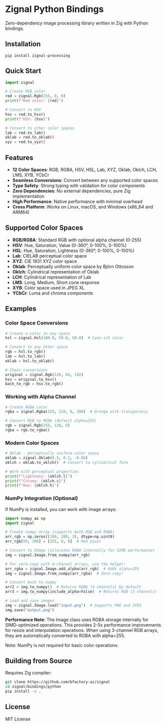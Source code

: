 # Zignal Python Bindings

Zero-dependency image processing library written in Zig with Python bindings.

## Installation

```console
pip install zignal-processing
```

## Quick Start

```python
import zignal

# Create RGB color
red = zignal.Rgb(255, 0, 0)
print(f"Red color: {red}")

# Convert to HSV
hsv = red.to_hsv()
print(f"HSV: {hsv}")

# Convert to other color spaces
lab = red.to_lab()
oklab = red.to_oklab()
xyz = red.to_xyz()
```

## Features

- **12 Color Spaces**: RGB, RGBA, HSV, HSL, Lab, XYZ, Oklab, Oklch, LCH, LMS, XYB, YCbCr
- **Seamless Conversions**: Convert between any supported color spaces
- **Type Safety**: Strong typing with validation for color components
- **Zero Dependencies**: No external dependencies, pure Zig implementation
- **High Performance**: Native performance with minimal overhead
- **Cross Platform**: Works on Linux, macOS, and Windows (x86_64 and ARM64)

## Supported Color Spaces

- **RGB/RGBA**: Standard RGB with optional alpha channel (0-255)
- **HSV**: Hue, Saturation, Value (0-360°, 0-100%, 0-100%)
- **HSL**: Hue, Saturation, Lightness (0-360°, 0-100%, 0-100%)
- **Lab**: CIELAB perceptual color space
- **XYZ**: CIE 1931 XYZ color space
- **Oklab**: Perceptually uniform color space by Björn Ottosson
- **Oklch**: Cylindrical representation of Oklab
- **LCH**: Cylindrical representation of Lab
- **LMS**: Long, Medium, Short cone response
- **XYB**: Color space used in JPEG XL
- **YCbCr**: Luma and chroma components

## Examples

### Color Space Conversions

```python
# Create a color in any space
hsl = zignal.Hsl(180.0, 50.0, 50.0)  # Cyan-ish color

# Convert to any other space
rgb = hsl.to_rgb()
lab = hsl.to_lab()
oklab = hsl.to_oklab()

# Chain conversions
original = zignal.Rgb(128, 64, 192)
hsv = original.to_hsv()
back_to_rgb = hsv.to_rgb()
```

### Working with Alpha Channel

```python
# Create RGBA color
rgba = zignal.Rgba(255, 128, 0, 200)  # Orange with transparency

# Convert RGB to RGBA (default alpha=255)
rgb = zignal.Rgb(255, 128, 0)
rgba = rgb.to_rgba()
```

### Modern Color Spaces

```python
# Oklab - perceptually uniform color space
oklab = zignal.Oklab(0.5, 0.1, -0.05)
oklch = oklab.to_oklch()  # Convert to cylindrical form

# Work with perceptual properties
print(f"Lightness: {oklch.l}")
print(f"Chroma: {oklch.c}")
print(f"Hue: {oklch.h}")
```

### NumPy Integration (Optional)

If NumPy is installed, you can work with image arrays:

```python
import numpy as np
import zignal

# Create numpy array (supports both RGB and RGBA)
arr_rgb = np.zeros((100, 200, 3), dtype=np.uint8)
arr_rgb[50, 100] = [255, 0, 0]  # Red pixel

# Convert to Image (allocates RGBA internally for SIMD performance)
img = zignal.Image.from_numpy(arr_rgb)

# For zero-copy with 4-channel arrays, use the helper:
arr_rgba = zignal.Image.add_alpha(arr_rgb)  # Adds alpha=255
img = zignal.Image.from_numpy(arr_rgba)  # Zero-copy!

# Convert back to numpy
arr2 = img.to_numpy()  # Returns RGBA (4 channels) by default
arr3 = img.to_numpy(include_alpha=False)  # Returns RGB (3 channels)

# Load and save images
img = zignal.Image.load("input.png")  # Supports PNG and JPEG
img.save("output.png")
```

**Performance Note**: The Image class uses RGBA storage internally for SIMD-optimized operations.
This provides 2-5x performance improvements for resize and interpolation operations.
When using 3-channel RGB arrays, they are automatically converted to RGBA with alpha=255.

Note: NumPy is not required for basic color operations.

## Building from Source

Requires Zig compiler:

```bash
git clone https://github.com/bfactory-ai/zignal
cd zignal/bindings/python
pip install -e .
```

## License

MIT License
